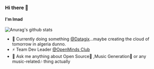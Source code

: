 ### Hi there 👋
#### I'm Imad 
![Anurag's github stats](https://github-readme-stats.vercel.app/api?username=serinir&show_icons=true&theme=tokyonight)

- 🌱 Currently doing something  [@Datagix](https://www.datagix.com/)...maybe creating the cloud of tomorrow in algeria dunno.
- ⚡ Team Dev Leader [@OpenMinds Club](https://openmindsclub.net/)
- 💬 Ask me anything about  Open Source🐧 ,Music Generation🤖️ or any music-related🎶️ thing actually  
